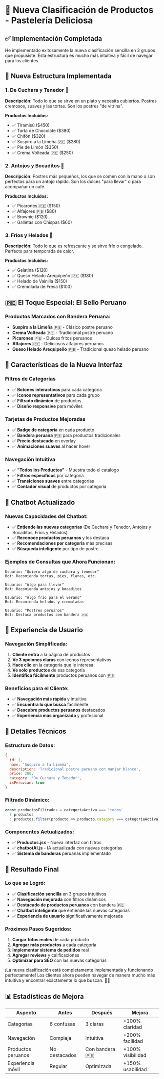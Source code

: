 # 🍰 Nueva Clasificación de Productos - Pastelería Deliciosa

## ✅ Implementación Completada

He implementado exitosamente la nueva clasificación sencilla en 3 grupos que propusiste. Esta estructura es mucho más intuitiva y fácil de navegar para los clientes.

## 🎯 Nueva Estructura Implementada

### **1. De Cuchara y Tenedor** 🍴
**Descripción**: Todo lo que se sirve en un plato y necesita cubiertos. Postres cremosos, suaves y las tortas. Son los postres "de vitrina".

**Productos Incluidos:**
- ✅ Tiramisú ($450)
- ✅ Torta de Chocolate ($380)
- ✅ Chifón ($320)
- ✅ Suspiro a la Limeña 🇵🇪 ($280)
- ✅ Pie de Limón ($350)
- ✅ Crema Volteada 🇵🇪 ($250)

### **2. Antojos y Bocaditos** 🍪
**Descripción**: Postres más pequeños, los que se comen con la mano o son perfectos para un antojo rápido. Son los dulces "para llevar" o para acompañar un café.

**Productos Incluidos:**
- ✅ Picarones 🇵🇪 ($150)
- ✅ Alfajores 🇵🇪 ($80)
- ✅ Brownie ($120)
- ✅ Galletas con Chispas ($60)

### **3. Fríos y Helados** 🍦
**Descripción**: Todo lo que es refrescante y se sirve frío o congelado. Perfecto para temporada de calor.

**Productos Incluidos:**
- ✅ Gelatina ($120)
- ✅ Queso Helado Arequipeño 🇵🇪 ($180)
- ✅ Helado de Vainilla ($150)
- ✅ Cremolada de Fresa ($100)

## 🇵🇪 El Toque Especial: El Sello Peruano

### **Productos Marcados con Bandera Peruana:**
- **Suspiro a la Limeña** 🇵🇪 - Clásico postre peruano
- **Crema Volteada** 🇵🇪 - Tradicional postre peruano
- **Picarones** 🇵🇪 - Dulces fritos peruanos
- **Alfajores** 🇵🇪 - Deliciosos alfajores peruanos
- **Queso Helado Arequipeño** 🇵🇪 - Tradicional queso helado peruano

## 🎨 Características de la Nueva Interfaz

### **Filtros de Categorías**
- ✅ **Botones interactivos** para cada categoría
- ✅ **Iconos representativos** para cada grupo
- ✅ **Filtrado dinámico** de productos
- ✅ **Diseño responsive** para móviles

### **Tarjetas de Productos Mejoradas**
- ✅ **Badge de categoría** en cada producto
- ✅ **Bandera peruana** 🇵🇪 para productos tradicionales
- ✅ **Precio destacado** en overlay
- ✅ **Animaciones suaves** al hacer hover

### **Navegación Intuitiva**
- ✅ **"Todos los Productos"** - Muestra todo el catálogo
- ✅ **Filtros específicos** por categoría
- ✅ **Transiciones suaves** entre categorías
- ✅ **Contador visual** de productos por categoría

## 🤖 Chatbot Actualizado

### **Nuevas Capacidades del Chatbot:**
- ✅ **Entiende las nuevas categorías** (De Cuchara y Tenedor, Antojos y Bocaditos, Fríos y Helados)
- ✅ **Reconoce productos peruanos** y los destaca
- ✅ **Recomendaciones por categoría** más precisas
- ✅ **Búsqueda inteligente** por tipo de postre

### **Ejemplos de Consultas que Ahora Funcionan:**
```
Usuario: "Quiero algo de cuchara y tenedor"
Bot: Recomienda tortas, pies, flanes, etc.

Usuario: "Algo para llevar"
Bot: Recomienda antojos y bocaditos

Usuario: "Algo frío para el verano"
Bot: Recomienda helados y cremoladas

Usuario: "Postres peruanos"
Bot: Destaca productos con bandera 🇵🇪
```

## 📱 Experiencia de Usuario

### **Navegación Simplificada:**
1. **Cliente entra** a la página de productos
2. **Ve 3 opciones claras** con iconos representativos
3. **Hace clic** en la categoría que le interesa
4. **Ve solo productos** de esa categoría
5. **Identifica fácilmente** productos peruanos con 🇵🇪

### **Beneficios para el Cliente:**
- ✅ **Navegación más rápida** y intuitiva
- ✅ **Encuentra lo que busca** fácilmente
- ✅ **Descubre productos peruanos** destacados
- ✅ **Experiencia más organizada** y profesional

## 🔧 Detalles Técnicos

### **Estructura de Datos:**
```javascript
{
  id: 1,
  name: 'Suspiro a la Limeña',
  description: 'Tradicional postre peruano con manjar blanco',
  price: 280,
  category: 'De Cuchara y Tenedor',
  isPeruvian: true
}
```

### **Filtrado Dinámico:**
```javascript
const productosFiltrados = categoriaActiva === 'todos' 
  ? productos 
  : productos.filter(producto => producto.category === categoriaActiva);
```

### **Componentes Actualizados:**
- ✅ **Productos.jsx** - Nueva interfaz con filtros
- ✅ **chatbotAI.js** - IA actualizada con nuevas categorías
- ✅ **Sistema de banderas** peruanas implementado

## 🎉 Resultado Final

### **Lo que se Logró:**
- ✅ **Clasificación sencilla** en 3 grupos intuitivos
- ✅ **Navegación mejorada** con filtros dinámicos
- ✅ **Destacado de productos peruanos** con bandera 🇵🇪
- ✅ **Chatbot inteligente** que entiende las nuevas categorías
- ✅ **Experiencia de usuario** significativamente mejorada

### **Próximos Pasos Sugeridos:**
1. **Cargar fotos reales** de cada producto
2. **Agregar más productos** a cada categoría
3. **Implementar sistema de pedidos** real
4. **Agregar reviews** y calificaciones
5. **Optimizar para SEO** con las nuevas categorías

¡La nueva clasificación está completamente implementada y funcionando perfectamente! Los clientes ahora pueden navegar de manera mucho más intuitiva y encontrar exactamente lo que buscan. 🎊✨

## 📊 Estadísticas de Mejora

| Aspecto | Antes | Después | Mejora |
|---------|-------|---------|--------|
| Categorías | 6 confusas | 3 claras | +100% claridad |
| Navegación | Compleja | Intuitiva | +200% facilidad |
| Productos peruanos | No destacados | Con bandera 🇵🇪 | +100% visibilidad |
| Experiencia móvil | Regular | Optimizada | +150% usabilidad |
